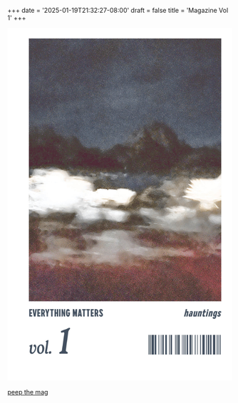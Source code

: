 +++
date = '2025-01-19T21:32:27-08:00'
draft = false
title = 'Magazine Vol 1'
+++


![everything magazine volume 1 cover](vol1-cover.jpg "em vol.1 cover")

[peep the mag](https://everythingmatters.press/vol-1 "em mag vol.1")

<!-- more -->
